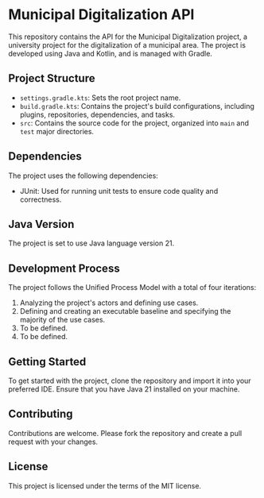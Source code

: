 # Municipal Digitalization API

This repository contains the API for the Municipal Digitalization project, a university project for the digitalization of a municipal area. The project is developed using Java and Kotlin, and is managed with Gradle.

## Project Structure

- `settings.gradle.kts`: Sets the root project name.
- `build.gradle.kts`: Contains the project's build configurations, including plugins, repositories, dependencies, and tasks.
- `src`: Contains the source code for the project, organized into `main` and `test` major directories.

## Dependencies

The project uses the following dependencies:

- JUnit: Used for running unit tests to ensure code quality and correctness.

## Java Version

The project is set to use Java language version 21.

## Development Process

The project follows the Unified Process Model with a total of four iterations:

1. Analyzing the project's actors and defining use cases.
2. Defining and creating an executable baseline and specifying the majority of the use cases.
3. To be defined.
4. To be defined.

## Getting Started

To get started with the project, clone the repository and import it into your preferred IDE. Ensure that you have Java 21 installed on your machine.

## Contributing

Contributions are welcome. Please fork the repository and create a pull request with your changes.

## License

This project is licensed under the terms of the MIT license.